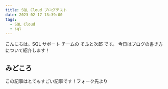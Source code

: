 ```yaml
---
title: SQL Cloud ブログテスト
date: 2023-02-17 13:39:00
tags:
  - SQL Cloud
  - sql
---
```


こんにちは。SQL サポート チームの そふと次郎 です。
今日はブログの書き方について紹介します！


<!-- more -->

## みどころ
この記事はとてもすごい記事です！フォーク先より